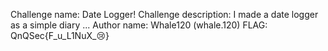 Challenge name: Date Logger!
Challenge description: I made a date logger as a simple diary ...
Author name: Whale120 (whale.120)
FLAG: QnQSec{F_u_L1NuX_:cry:}
